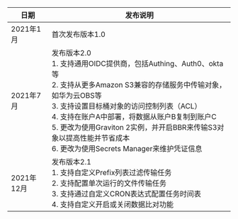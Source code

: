 | 日期       | 发布说明|
|----------|--------|
| 2021年1月 | 首次发布版本1.0 |
| 2021年7月 | 发布版本2.0 <br> 1. 支持通用OIDC提供商，包括Authing、Auth0、okta等 <br> 2. 支持从更多Amazon S3兼容的存储服务中传输对象，如华为云OBS等 <br> 3. 支持设置目标桶对象的访问控制列表（ACL）<br> 4. 支持在账户A中部署，将数据从账户B复制到账户C<br> 5. 更改为使用Graviton 2实例，并开启BBR来传输S3对象以提高性能并节省成本<br> 6. 更改为使用Secrets Manager来维护凭证信息 |
| 2021年12月 | 发布版本2.1 <br> 1. 支持自定义Prefix列表过滤传输任务 <br> 2. 支持配置单次运行的文件传输任务 <br> 3. 支持通过自定义CRON表达式配置任务时间表 <br> 4. 支持自定义开启或关闭数据比对功能 |
